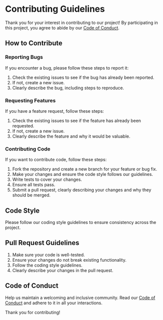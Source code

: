 # Contributing Guidelines

Thank you for your interest in contributing to our project! By participating in this project, you agree to abide by our [Code of Conduct](CODE_OF_CONDUCT.md).

## How to Contribute

### Reporting Bugs

If you encounter a bug, please follow these steps to report it:

1. Check the existing issues to see if the bug has already been reported.
2. If not, create a new issue.
3. Clearly describe the bug, including steps to reproduce.

### Requesting Features

If you have a feature request, follow these steps:

1. Check the existing issues to see if the feature has already been requested.
2. If not, create a new issue.
3. Clearly describe the feature and why it would be valuable.

### Contributing Code

If you want to contribute code, follow these steps:

1. Fork the repository and create a new branch for your feature or bug fix.
2. Make your changes and ensure the code style follows our guidelines.
3. Write tests to cover your changes.
4. Ensure all tests pass.
5. Submit a pull request, clearly describing your changes and why they should be merged.

## Code Style

Please follow our coding style guidelines to ensure consistency across the project.

## Pull Request Guidelines

1. Make sure your code is well-tested.
2. Ensure your changes do not break existing functionality.
3. Follow the coding style guidelines.
4. Clearly describe your changes in the pull request.

## Code of Conduct

Help us maintain a welcoming and inclusive community. Read our [Code of Conduct](CODE_OF_CONDUCT.md) and adhere to it in all your interactions.

Thank you for contributing!
